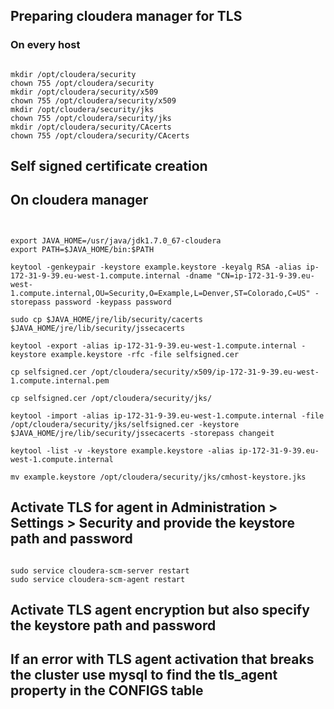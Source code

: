## Preparing cloudera manager for TLS
### On every host
<pre><code>
mkdir /opt/cloudera/security
chown 755 /opt/cloudera/security
mkdir /opt/cloudera/security/x509
chown 755 /opt/cloudera/security/x509
mkdir /opt/cloudera/security/jks
chown 755 /opt/cloudera/security/jks
mkdir /opt/cloudera/security/CAcerts
chown 755 /opt/cloudera/security/CAcerts
</code></pre>
## Self signed certificate creation
## On cloudera manager
<pre><code>

export JAVA_HOME=/usr/java/jdk1.7.0_67-cloudera
export PATH=$JAVA_HOME/bin:$PATH

keytool -genkeypair -keystore example.keystore -keyalg RSA -alias ip-172-31-9-39.eu-west-1.compute.internal -dname "CN=ip-172-31-9-39.eu-west-1.compute.internal,OU=Security,O=Example,L=Denver,ST=Colorado,C=US" -storepass password -keypass password

sudo cp $JAVA_HOME/jre/lib/security/cacerts $JAVA_HOME/jre/lib/security/jssecacerts

keytool -export -alias ip-172-31-9-39.eu-west-1.compute.internal -keystore example.keystore -rfc -file selfsigned.cer

cp selfsigned.cer /opt/cloudera/security/x509/ip-172-31-9-39.eu-west-1.compute.internal.pem

cp selfsigned.cer /opt/cloudera/security/jks/

keytool -import -alias ip-172-31-9-39.eu-west-1.compute.internal -file /opt/cloudera/security/jks/selfsigned.cer -keystore $JAVA_HOME/jre/lib/security/jssecacerts -storepass changeit

keytool -list -v -keystore example.keystore -alias ip-172-31-9-39.eu-west-1.compute.internal

mv example.keystore /opt/cloudera/security/jks/cmhost-keystore.jks
</code></pre>

## Activate TLS for agent in Administration > Settings > Security and provide the keystore path and password
<pre><code>
sudo service cloudera-scm-server restart
sudo service cloudera-scm-agent restart
</code></pre>

## Activate TLS agent encryption but also specify the keystore path and password

## If an error with TLS agent activation that breaks the cluster use mysql to find the tls_agent property in the CONFIGS table
